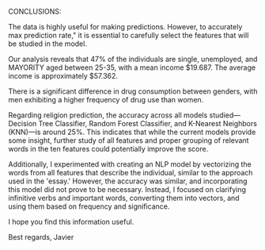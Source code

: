 CONCLUSIONS:

The data is highly useful for making predictions. However, to accurately max prediction rate," it is essential to carefully select the features that will be studied in the model.

Our analysis reveals that 47% of the individuals are single, unemployed, and MAYORITY aged between 25-35, with a mean income $19.687. The average income is approximately $57.362.

There is a significant difference in drug consumption between genders, with men exhibiting a higher frequency of drug use than women.

Regarding religion prediction, the accuracy across all models studied—Decision Tree Classifier, Random Forest Classifier, and K-Nearest Neighbors (KNN)—is around 25%. This indicates that while the current models provide some insight, further study of all features and proper grouping of relevant words in the ten features could potentially improve the score.

Additionally, I experimented with creating an NLP model by vectorizing the words from all features that describe the individual, similar to the approach used in the 'essay.' However, the accuracy was similar, and incorporating this model did not prove to be necessary. Instead, I focused on clarifying infinitive verbs and important words, converting them into vectors, and using them based on frequency and significance.

I hope you find this information useful.

Best regards,
Javier
